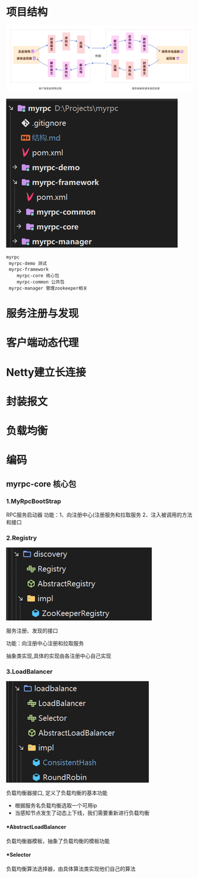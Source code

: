# 项目结构

![image-20231019235833531](结构.assets/image-20231019235833531.png)

![image-20231018171309273](结构.assets/image-20231018171309273.png)

```
myrpc
 myrpc-demo 测试
 myrpc-framework
    myrpc-core 核心包
    myrpc-common 公共包 
 myrpc-manager 管理zookeeper相关
```

# 服务注册与发现

# 客户端动态代理

# Netty建立长连接

# 封装报文

# 负载均衡

# 编码

## myrpc-core 核心包

### 1.MyRpcBootStrap

  RPC服务启动器
  功能：1、向注册中心(注册服务和拉取服务  2、注入被调用的方法和接口

### 2.Registry



![image-20231019234604821](结构.assets/image-20231019234604821.png)



服务注册、发现的接口

 功能：向注册中心注册和拉取服务

抽象类实现,具体的实现由各注册中心自己实现

### 3.LoadBalancer

![image-20231019235204070](结构.assets/image-20231019235204070.png)

 负载均衡器接口, 定义了负载均衡的基本功能

- 根据服务名负载均衡选取一个可用ip
- 当感知节点发生了动态上下线，我们需要重新进行负载均衡

#### *AbstractLoadBalancer

负载均衡器模板，抽象了负载均衡的模板功能

#### *Selector

负载均衡算法选择器，由具体算法类实现他们自己的算法


